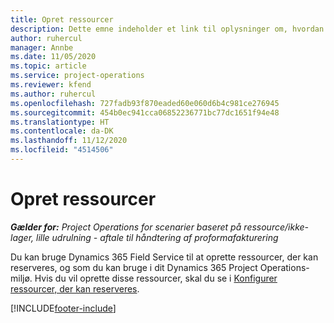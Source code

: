 ```yaml
---
title: Opret ressourcer
description: Dette emne indeholder et link til oplysninger om, hvordan du opretter reserverbare ressourcer.
author: ruhercul
manager: Annbe
ms.date: 11/05/2020
ms.topic: article
ms.service: project-operations
ms.reviewer: kfend
ms.author: ruhercul
ms.openlocfilehash: 727fadb93f870eaded60e060d6b4c981ce276945
ms.sourcegitcommit: 454b0ec941cca06852236771bc77dc1651f94e48
ms.translationtype: HT
ms.contentlocale: da-DK
ms.lasthandoff: 11/12/2020
ms.locfileid: "4514506"
---
```

# <a name="create-resources"></a>Opret ressourcer

_**Gælder for:** Project Operations for scenarier baseret på ressource/ikke-lager, lille udrulning - aftale til håndtering af proformafakturering_

Du kan bruge Dynamics 365 Field Service til at oprette ressourcer, der kan reserveres, og som du kan bruge i dit Dynamics 365 Project Operations-miljø. Hvis du vil oprette disse ressourcer, skal du se i [Konfigurer ressourcer, der kan reserveres](https://docs.microsoft.com/dynamics365/field-service/set-up-bookable-resources).


[!INCLUDE[footer-include](../includes/footer-banner.md)]